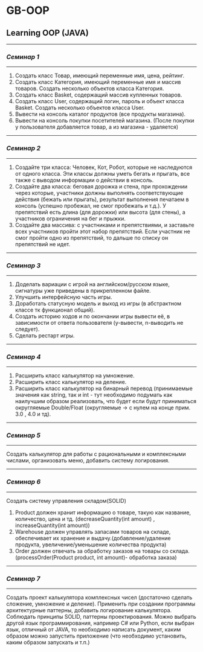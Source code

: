 # GB-OOP

## Learning OOP (JAVA)

- - - - - -

### *Семинар 1*

- - - - - -

1) Создать класс Товар, имеющий переменные имя, цена, рейтинг.  
2) Создать класс Категория, имеющий переменные имя и массив товаров. Создать несколько объектов класса Категория.  
3) Создать класс Basket, содержащий массив купленных товаров.  
4) Создать класс User, содержащий логин, пароль и объект класса Basket. Создать несколько объектов класса User.  
5) Вывести на консоль каталог продуктов (все продукты магазина).  
6) Вывести на консоль покупки посетителей магазина. (После покупки у пользователя добавляется товар, а из магазина - удаляется)  

- - - - - -

### *Семинар 2*

- - - - - -

1) Создайте три класса: Человек, Кот, Робот, которые не наследуются от одного класса. Эти классы должны уметь бегать и прыгать, все также с выводом информации о действии в консоль.  
2) Создайте два класса: беговая дорожка и стена, при прохождении через которые, участники должны выполнять соответствующие действия (бежать или прыгать), результат выполнения печатаем в консоль (успешно пробежал, не смог пробежать и т.д.). У препятствий есть длина (для дорожки) или высота (для стены), а участников ограничения на бег и прыжки.  
3) Создайте два массива: с участниками и препятствиями, и заставьте всех участников пройти этот набор препятствий. Если участник не смог пройти одно из препятствий, то дальше по списку он препятствий не идет.  

- - - - - -

### *Семинар 3*

- - - - - -

1) Доделать вариации с игрой на английском/русском языке, сигнатуры уже приведены в прикрепленном файле.  
2) Улучшить интерфейсную часть игры.  
3) Доработать статусную модель и выход из игры (в абстрактном классе тк функционал общий).  
4) Создать историю ходов и по окончании игры вывести её, в зависимости от ответа пользователя (y-вывести, n-выводить не следует).  
5) Сделать рестарт игры.  

- - - - - -

### *Семинар 4*

- - - - - -

1) Расширить класс калькулятор на умножение.  
2) Расширить класс калькулятор на деление.  
3) Расширить класс калькулятор на бинарный перевод (принимаемые значения как string, так и int - тут необходимо подумать как наилучшим образом реализовать, что будет если будут приниматься округляемые Double/Float (округляемые -> с нулем на конце прим. 3.0 , 4.0 и тд).  

- - - - - -

### *Семинар 5*

- - - - - -

Создать калькулятор для работы с рациональными и комплексными числами, организовать меню, добавить систему логирования.  

- - - - - -

### *Семинар 6*

- - - - - -

Создать систему управления складом(SOLID)  

1) Product должен хранит информацию о товаре, такую как название, количество, цена и тд. (decreaseQuantity(int amount) , increaseQuantity(int amount))  
2) Warehouse должен управлять запасами товаров на складе, обеспечивает их хранение и выдачу.(добавление/удаление продукта, увеличение/уменьшение количества продукта)  
3) Order должен отвечать за обработку заказов на товары со склада. (processOrder(Product product, int amount)- обработка заказа)  

- - - - - -

### *Семинар 7*

- - - - - -

Создать проект калькулятора комплексных чисел (достаточно сделать сложение, умножение и деление). Применить при создании программы архитектурные паттерны, добавить логирование калькулятора. Соблюдать принципы SOLID, паттерны проектирования. Можно выбрать другой язык программирования, например C# или Python, если выбран язык, отличный от JAVA, то необходимо написать документ, каким образом можно запустить приложение (что необходимо установить, каким образом запускать и т.п.)  
